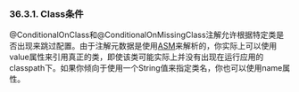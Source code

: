 ### 36.3.1. Class条件

@ConditionalOnClass和@ConditionalOnMissingClass注解允许根据特定类是否出现来跳过配置。由于注解元数据是使用[ASM](http://asm.ow2.org/)来解析的，你实际上可以使用value属性来引用真正的类，即使该类可能实际上并没有出现在运行应用的classpath下。如果你倾向于使用一个String值来指定类名，你也可以使用name属性。
